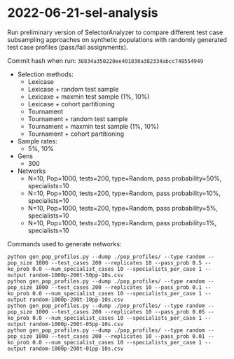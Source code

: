 # 2022-06-21-sel-analysis

Run preliminary version of SelectorAnalyzer to compare different test case subsampling approaches on synthetic populations with randomly generated test case profiles (pass/fail assignments).

Commit hash when run: `38834a350220ee401830a382334abcc748554949`

- Selection methods:
  - Lexicase
  - Lexicase + random test sample
  - Lexicaxe + maxmin test sample (1%, 10%)
  - Lexicase + cohort partitioning
  - Tournament
  - Tournament + random test sample
  - Tournament + maxmin test sample (1%, 10%)
  - Tournament + cohort partitioning
- Sample rates:
  - 5%, 10%
- Gens
  - 300
- Networks
  - N=10, Pop=1000, tests=200, type=Random, pass probability=50%, specialists=10
  - N=10, Pop=1000, tests=200, type=Random, pass probability=10%, specialists=10
  - N=10, Pop=1000, tests=200, type=Random, pass probability=5%, specialists=10
  - N=10, Pop=1000, tests=200, type=Random, pass probability=1%, specialists=10

Commands used to generate networks:

```
python gen_pop_profiles.py --dump ./pop_profiles/ --type random --pop_size 1000 --test_cases 200 --replicates 10 --pass_prob 0.5 --ko_prob 0.0 --num_specialist_cases 10 --specialists_per_case 1 --output random-1000p-200t-50pp-10s.csv
python gen_pop_profiles.py --dump ./pop_profiles/ --type random --pop_size 1000 --test_cases 200 --replicates 10 --pass_prob 0.1 --ko_prob 0.0 --num_specialist_cases 10 --specialists_per_case 1 --output random-1000p-200t-10pp-10s.csv
python gen_pop_profiles.py --dump ./pop_profiles/ --type random --pop_size 1000 --test_cases 200 --replicates 10 --pass_prob 0.05 --ko_prob 0.0 --num_specialist_cases 10 --specialists_per_case 1 --output random-1000p-200t-05pp-10s.csv
python gen_pop_profiles.py --dump ./pop_profiles/ --type random --pop_size 1000 --test_cases 200 --replicates 10 --pass_prob 0.01 --ko_prob 0.0 --num_specialist_cases 10 --specialists_per_case 1 --output random-1000p-200t-01pp-10s.csv
```
